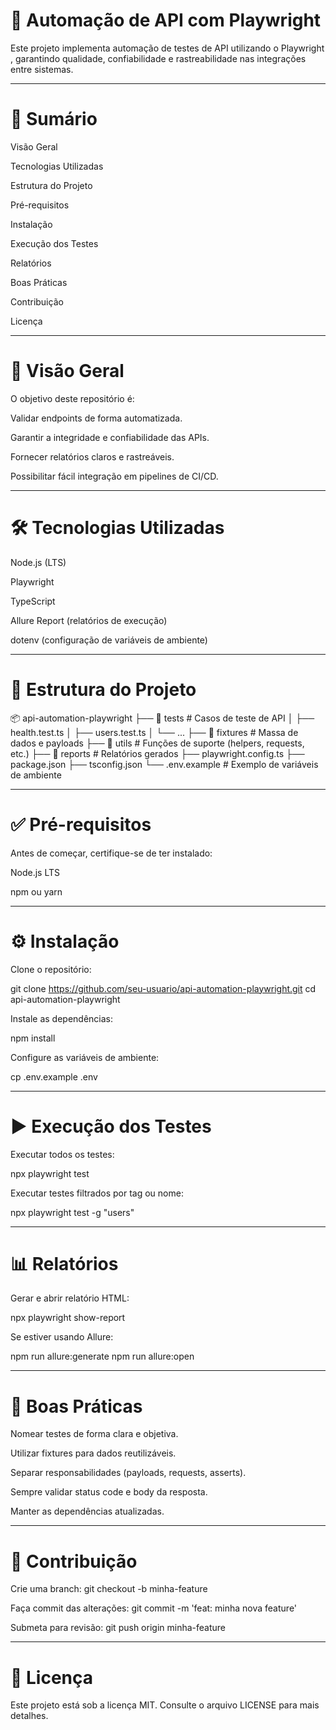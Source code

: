 # 🚀 Automação de API com Playwright

Este projeto implementa automação de testes de API utilizando o Playwright
, garantindo qualidade, confiabilidade e rastreabilidade nas integrações entre sistemas.

---

# 📌 Sumário

Visão Geral

Tecnologias Utilizadas

Estrutura do Projeto

Pré-requisitos

Instalação

Execução dos Testes

Relatórios

Boas Práticas

Contribuição

Licença

---

# 🔎 Visão Geral

O objetivo deste repositório é:

Validar endpoints de forma automatizada.

Garantir a integridade e confiabilidade das APIs.

Fornecer relatórios claros e rastreáveis.

Possibilitar fácil integração em pipelines de CI/CD.

---

# 🛠 Tecnologias Utilizadas

Node.js
 (LTS)

Playwright

TypeScript

Allure Report
 (relatórios de execução)

dotenv
 (configuração de variáveis de ambiente)

---

# 📂 Estrutura do Projeto
📦 api-automation-playwright
├── 📁 tests           # Casos de teste de API
│   ├── health.test.ts
│   ├── users.test.ts
│   └── ...
├── 📁 fixtures        # Massa de dados e payloads
├── 📁 utils           # Funções de suporte (helpers, requests, etc.)
├── 📁 reports         # Relatórios gerados
├── playwright.config.ts
├── package.json
├── tsconfig.json
└── .env.example       # Exemplo de variáveis de ambiente

---

# ✅ Pré-requisitos

Antes de começar, certifique-se de ter instalado:

Node.js LTS

npm
 ou yarn

---

# ⚙️ Instalação

Clone o repositório:

git clone https://github.com/seu-usuario/api-automation-playwright.git
cd api-automation-playwright


Instale as dependências:

npm install


Configure as variáveis de ambiente:

cp .env.example .env

---

# ▶️ Execução dos Testes

Executar todos os testes:

npx playwright test


Executar testes filtrados por tag ou nome:

npx playwright test -g "users"

---

# 📊 Relatórios

Gerar e abrir relatório HTML:

npx playwright show-report


Se estiver usando Allure:

npm run allure:generate
npm run allure:open

---

# 📌 Boas Práticas

Nomear testes de forma clara e objetiva.

Utilizar fixtures para dados reutilizáveis.

Separar responsabilidades (payloads, requests, asserts).

Sempre validar status code e body da resposta.

Manter as dependências atualizadas.

---

# 🤝 Contribuição

Crie uma branch: git checkout -b minha-feature

Faça commit das alterações: git commit -m 'feat: minha nova feature'

Submeta para revisão: git push origin minha-feature

---

# 📜 Licença

Este projeto está sob a licença MIT. Consulte o arquivo LICENSE
 para mais detalhes.
